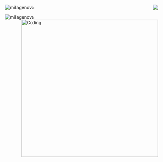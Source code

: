<p>
  <img align="center" src="https://github-readme-streak-stats.herokuapp.com/?user=millagenova&" alt="millagenova" />
    <img align="right" src="https://github-readme-stats.vercel.app/api?username=MillaGenova&show_icons=true&hide_border=true&&count_private=true&include_all_commits=true" /> 
</p>
<p>
   <img align="left" src="https://github-readme-stats.vercel.app/api/top-langs?username=millagenova&show_icons=true&locale=en&layout=compact" alt="millagenova" />
 <img align="right" alt="Coding" width="450" src="https://i.pinimg.com/originals/fe/b6/b6/feb6b68d5ffc34b5f5f03f72b035f04e.gif" /> 
</p> 
